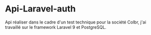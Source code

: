 # Api-Laravel-auth
Api réaliser dans le cadre d'un test technique pour la société Colbr, j'ai travaillé sur le framework Laravel 9 et PostgreSQL.
